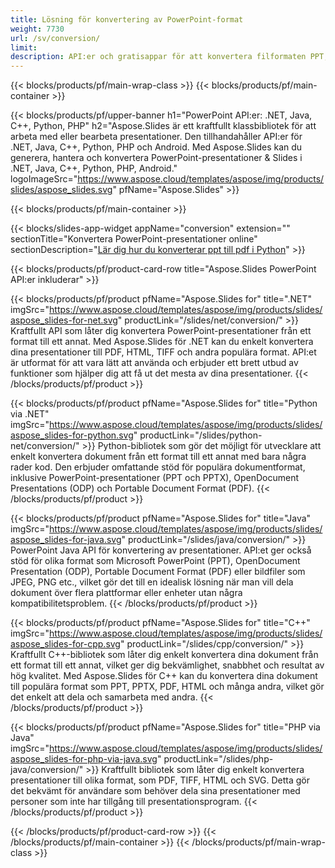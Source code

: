 ```yaml
---
title: Lösning för konvertering av PowerPoint-format
weight: 7730
url: /sv/conversion/
limit: 
description: API:er och gratisappar för att konvertera filformaten PPT, PPTX, POTX, POTM och ODP
---
```


{{< blocks/products/pf/main-wrap-class >}}
{{< blocks/products/pf/main-container >}}

{{< blocks/products/pf/upper-banner h1="PowerPoint API:er: .NET, Java, C++, Python, PHP" h2="Aspose.Slides är ett kraftfullt klassbibliotek för att arbeta med eller bearbeta presentationer. Den tillhandahåller API:er för .NET, Java, C++, Python, PHP och Android. Med Aspose.Slides kan du generera, hantera och konvertera PowerPoint-presentationer & Slides i .NET, Java, C++, Python, PHP, Android." logoImageSrc="https://www.aspose.cloud/templates/aspose/img/products/slides/aspose_slides.svg" pfName="Aspose.Slides" >}}


{{< blocks/products/pf/main-container >}}

{{< blocks/slides-app-widget 
    appName="conversion"
    extension=""
    sectionTitle="Konvertera PowerPoint-presentationer online" 
    sectionDescription="[Lär dig hur du konverterar ppt till pdf i Python](https://products.aspose.com/slides/sv/python-net/conversion/ppt-to-pdf/)" >}}

{{< blocks/products/pf/product-card-row title="Aspose.Slides PowerPoint API:er inkluderar" >}}

{{< blocks/products/pf/product pfName="Aspose.Slides for" title=".NET" imgSrc="https://www.aspose.cloud/templates/aspose/img/products/slides/aspose_slides-for-net.svg" productLink="/slides/net/conversion/" >}}
Kraftfullt API som låter dig konvertera PowerPoint-presentationer från ett format till ett annat. Med Aspose.Slides för .NET kan du enkelt konvertera dina presentationer till PDF, HTML, TIFF och andra populära format. API:et är utformat för att vara lätt att använda och erbjuder ett brett utbud av funktioner som hjälper dig att få ut det mesta av dina presentationer.
{{< /blocks/products/pf/product >}}

{{< blocks/products/pf/product pfName="Aspose.Slides for" title="Python via .NET" imgSrc="https://www.aspose.cloud/templates/aspose/img/products/slides/aspose_slides-for-python.svg" productLink="/slides/python-net/conversion/" >}}
Python-bibliotek som gör det möjligt för utvecklare att enkelt konvertera dokument från ett format till ett annat med bara några rader kod. Den erbjuder omfattande stöd för populära dokumentformat, inklusive PowerPoint-presentationer (PPT och PPTX), OpenDocument Presentations (ODP) och Portable Document Format (PDF).
{{< /blocks/products/pf/product >}}

{{< blocks/products/pf/product pfName="Aspose.Slides for" title="Java" imgSrc="https://www.aspose.cloud/templates/aspose/img/products/slides/aspose_slides-for-java.svg" productLink="/slides/java/conversion/" >}}
PowerPoint Java API för konvertering av presentationer. API:et ger också stöd för olika format som Microsoft PowerPoint (PPT), OpenDocument Presentation (ODP), Portable Document Format (PDF) eller bildfiler som JPEG, PNG etc., vilket gör det till en idealisk lösning när man vill dela dokument över flera plattformar eller enheter utan några kompatibilitetsproblem.
{{< /blocks/products/pf/product >}}

{{< blocks/products/pf/product pfName="Aspose.Slides for" title="C++" imgSrc="https://www.aspose.cloud/templates/aspose/img/products/slides/aspose_slides-for-cpp.svg" productLink="/slides/cpp/conversion/" >}}
Kraftfullt C++-bibliotek som låter dig enkelt konvertera dina dokument från ett format till ett annat, vilket ger dig bekvämlighet, snabbhet och resultat av hög kvalitet. Med Aspose.Slides för C++ kan du konvertera dina dokument till populära format som PPT, PPTX, PDF, HTML och många andra, vilket gör det enkelt att dela och samarbeta med andra.
{{< /blocks/products/pf/product >}}

{{< blocks/products/pf/product pfName="Aspose.Slides for" title="PHP via Java" imgSrc="https://www.aspose.cloud/templates/aspose/img/products/slides/aspose_slides-for-php-via-java.svg" productLink="/slides/php-java/conversion/" >}}
Kraftfullt bibliotek som låter dig enkelt konvertera presentationer till olika format, som PDF, TIFF, HTML och SVG. Detta gör det bekvämt för användare som behöver dela sina presentationer med personer som inte har tillgång till presentationsprogram.
{{< /blocks/products/pf/product >}}

{{< /blocks/products/pf/product-card-row >}}
{{< /blocks/products/pf/main-container >}}
{{< /blocks/products/pf/main-wrap-class >}}
